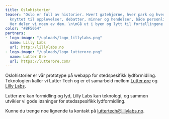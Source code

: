 ```yaml
---
title: Oslohistorier
teaser: "Oslo er full av historier. Hvert gatehjørne, hver park og hver bygning er
  knyttet til opplevelser, debatter, minner og hendelser, både personlige og offentlige.
  Her deler vi noen av dem. \n\nGå ut i byen og lytt til fortellingene. "
color: "#BF5054"
partners:
- logo-image: "/uploads/logo_lillylabs.png"
  name: Lilly Labs
  url: http://lillylabs.no
- logo-image: "/uploads/logo_lutterore.png"
  name: Lutter Øre
  url: https://lutterore.com/
---
```


Oslohistorier er vår prototype på webapp for stedspesifikk lydformidling. 
Teknologien kaller vi Lutter Tech og er et samarbeid mellom [Lutter øre](https://lutterore.com/) 
og [Lilly Labs](http://lillylabs.no).

Lutter øre kan formidling og lyd, Lilly Labs kan teknologi, og sammen utvikler vi gode løsninger for stedsspesifikk lydformidling. 

Kunne du trenge noe lignende ta kontakt på [luttertech@lillylabs.no](mailto:luttertech@lillylabs.no).



